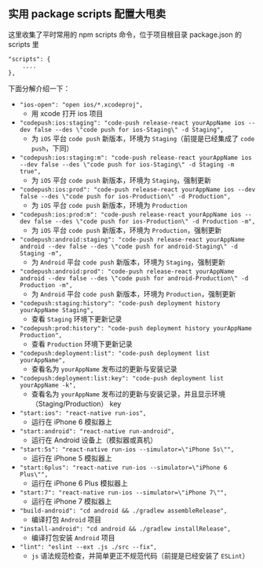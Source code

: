 ## 实用 package scripts 配置大甩卖

这里收集了平时常用的 npm scripts 命令，位于项目根目录 package.json 的 scripts 里

```
"scripts": {
    ....
},

```

下面分解介绍一下：

* `"ios-open": "open ios/*.xcodeproj",`
    * 用 xcode 打开 ios 项目
* `"codepush:ios:staging": "code-push release-react yourAppName ios --dev false --des \"code push for ios-Staging\" -d Staging",`
    * 为 `iOS` 平台 `code push` 新版本，环境为 `Staging`（前提是已经集成了 `code push`，下同）
* `"codepush:ios:staging:m": "code-push release-react yourAppName ios --dev false --des \"code push for ios-Staging\" -d Staging -m true",`
    * 为 `iOS` 平台 `code push` 新版本，环境为 `Staging`，强制更新
* `"codepush:ios:prod": "code-push release-react yourAppName ios --dev false --des \"code push for ios-Production\" -d Production",`
    * 为 `iOS` 平台 `code push` 新版本，环境为 `Production`
* `"codepush:ios:prod:m": "code-push release-react yourAppName ios --dev false --des \"code push for ios-Production\" -d Production -m",`
    * 为 `iOS` 平台 `code push` 新版本，环境为 `Production`，强制更新
* `"codepush:android:staging": "code-push release-react yourAppName android --dev false --des \"code push for android-Staging\" -d Staging -m",`
    * 为 `Android` 平台 `code push` 新版本，环境为 `Staging`，强制更新
* `"codepush:android:prod": "code-push release-react yourAppName android --dev false --des \"code push for android-Production\" -d Production -m",`
    * 为 `Android` 平台 `code push` 新版本，环境为 `Production`，强制更新
* `"codepush:staging:history": "code-push deployment history yourAppName Staging",`
    * 查看 `Staging` 环境下更新记录
* `"codepush:prod:history": "code-push deployment history yourAppName Production",`
    * 查看 `Production` 环境下更新记录
* `"codepush:deployment:list": "code-push deployment list yourAppName",`
    * 查看名为 `yourAppName` 发布过的更新与安装记录
* `"codepush:deployment:list:key": "code-push deployment list yourAppName -k",`
    * 查看名为 `yourAppName` 发布过的更新与安装记录，并且显示环境（Staging/Production） key
* `"start:ios": "react-native run-ios",`
    * 运行在 iPhone 6 模拟器上
* `"start:android": "react-native run-android",`
    * 运行在 Android 设备上（模拟器或真机）
* `"start:5s": "react-native run-ios --simulator=\"iPhone 5s\"",`
    * 运行在 iPhone 5 模拟器上
* `"start:6plus": "react-native run-ios --simulator=\"iPhone 6 Plus\"",`
    * 运行在 iPhone 6 Plus 模拟器上
* `"start:7": "react-native run-ios --simulator=\"iPhone 7\"",`
    * 运行在 iPhone 7 模拟器上
* `"build-android": "cd android && ./gradlew assembleRelease",`
    * 编译打包 `Android` 项目
* `"install-android": "cd android && ./gradlew installRelease",`
    * 编译打包安装 `Android` 项目 
* `"lint": "eslint --ext .js ./src --fix",`
    * `js` 语法规范检查，并简单更正不规范代码（前提是已经安装了 `ESLint`）
